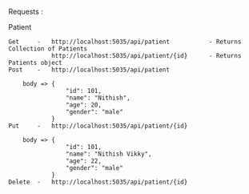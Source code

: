Requests :

Patient 

    Get     -   http://localhost:5035/api/patient           - Returns Collection of Patients 
                http://localhost:5035/api/patient/{id}      - Returns Patients object
    Post    -   http://localhost:5035/api/patient

        body => {
                    "id": 101,
                    "name": "Nithish",
                    "age": 20,
                    "gender": "male"
                }
    Put     -   http://localhost:5035/api/patient/{id}

        body => {
                    "id": 101,
                    "name": "Nithish Vikky",
                    "age": 22,
                    "gender": "male"
                }
    Delete  -   http://localhost:5035/api/patient/{id}

